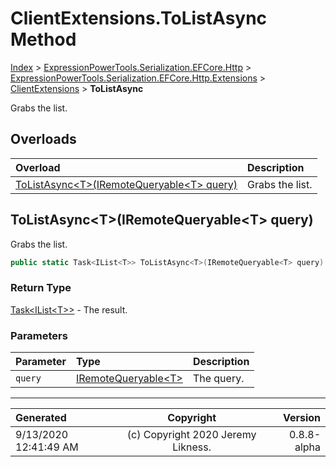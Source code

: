 ﻿# ClientExtensions.ToListAsync Method

[Index](../index.md) > [ExpressionPowerTools.Serialization.EFCore.Http](ExpressionPowerTools.Serialization.EFCore.Http.a.md) > [ExpressionPowerTools.Serialization.EFCore.Http.Extensions](ExpressionPowerTools.Serialization.EFCore.Http.Extensions.n.md) > [ClientExtensions](ExpressionPowerTools.Serialization.EFCore.Http.Extensions.ClientExtensions.cs.md) > **ToListAsync**

Grabs the list.

## Overloads

| Overload | Description |
| :-- | :-- |
| [ToListAsync&lt;T>(IRemoteQueryable&lt;T> query)](#tolistasynctiremotequeryablet-query) | Grabs the list. |
## ToListAsync&lt;T>(IRemoteQueryable&lt;T> query)

Grabs the list.

```csharp
public static Task<IList<T>> ToListAsync<T>(IRemoteQueryable<T> query)
```

### Return Type

 [Task&lt;IList&lt;T>>](https://docs.microsoft.com/dotnet/api/system.threading.tasks.task-1)  - The result.

### Parameters

| Parameter | Type | Description |
| :-- | :-- | :-- |
| `query` | [IRemoteQueryable&lt;T>](ExpressionPowerTools.Serialization.EFCore.Http.Signatures.IRemoteQueryable`1.i.md) | The query. |



---

| Generated | Copyright | Version |
| :-- | :-: | --: |
| 9/13/2020 12:41:49 AM | (c) Copyright 2020 Jeremy Likness. | 0.8.8-alpha |
